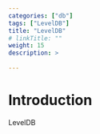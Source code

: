 ```yaml
---
categories: ["db"] 
tags: ["LevelDB"] 
title: "LevelDB"
# linkTitle: ""
weight: 15
description: >
  
---
```


# Introduction
LevelDB
